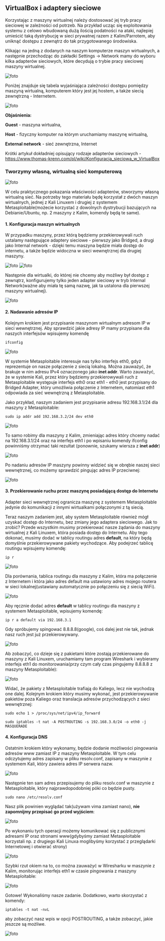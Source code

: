 ## VirtualBox i adaptery sieciowe

Korzystając z maszyny wirtualnej należy dostosować jej tryb pracy sieciowej w zależności od potrzeb. Na przykład ucząc się exploitowania systemu z celowo wbudowaną dużą ilością podatności na ataki, najlepiej umieścić taką dystrybucję w sieci prywatnej razem z Kalim/Parrotem, aby uniknąć dostępu z zewnątrz do tak przygotowanego środowiska.

Klikając na jedną z dodanych na naszym komputerze maszyn wirtualnych, a następnie przechodząc do zakładki Settings -> Network mamy do wyboru kilka adapterów sieciowych, które decydują o trybie pracy sieciowej maszyny wirtualnej.

![foto](https://i.imgur.com/UCawDpj.png)

Poniżej znajduje się tabela wyjaśniająca zależności dostępu pomiędzy maszyną wirtualną, komputerem który jest jej hostem, a także siecią zewnętrzną - Internetem.

![foto](https://i.imgur.com/7EeSsZk.png)

**Objaśnienia:** 

**Guest** - maszyna wirtualna, 

**Host** - fizyczny komputer na którym uruchamiamy maszynę wirtualną, 

**External network** - sieć zewnętrzna, Internet

Krótki artykuł dokładniej opisujący rodzaje adapterów sieciowych - https://www.thomas-krenn.com/pl/wiki/Konfiguracja_sieciowa_w_VirtualBox

### Tworzymy własną, wirtualną sieć komputerową
![foto](https://i.imgur.com/kv6q2wD.png)

W celu praktycznego pokazania właściwości adapterów, stworzymy własną wirtualną sieć. Na potrzeby tego materiału będę korzystał z dwóch maszyn wirtualnych, jednej z Kali Linuxem i drugiej z systemem Metasploitable(możecie korzystać z dowolnych dystrybucji bazujących na Debianie/Ubuntu, np. 2 maszyny z Kalim, komendy będą te same).

#### 1. Konfiguracja maszyn wirtualnych

W przypadku maszyny, przez którą będziemy przekierowywali ruch ustalamy następujące adaptery sieciowe - pierwszy jako Bridged, a drugi jako Internal network - dzięki temu maszyna będzie miała dostęp do internetu, a także będzie widoczna w sieci wewnętrznej dla drugiej maszyny.

![foto](https://i.imgur.com/h7Zw9Od.png)
![foto](https://i.imgur.com/7glh0R0.png)

Następnie dla wirtualki, do której nie chcemy aby możliwy był dostęp z zewnątrz, konfigurujemy tylko jeden adapter sieciowy w tryb Internal Network(ważne aby miała tę samą nazwę, jak ta ustalona dla pierwszej maszyny wirtualnej).

![foto](https://i.imgur.com/qiLaHVV.png)

#### 2. Nadawanie adresów IP

Kolejnym krokiem jest przypisanie maszynom wirtualnym adresom IP w sieci wewnętrznej. Aby sprawdzić jakie adresy IP mamy przypisane dla naszych interfejsów wpisujemy komendę
```
ifconfig
```
![foto](https://i.imgur.com/5Sa0yZ1.png)

W systemie Metasploitable interesuje nas tylko interfejs eth0, gdyż reprezentuje on nasze połączenie z siecią lokalną. Można zauważyć, że brakuje w nim adresu IPv4 oznaczonego jako **inet addr**. Warto zauważyć, że w systemie Kali, przez który będziemy przekierowywali ruch z Metasploitable występuje interfejs eth0 oraz eth1 - eth0 jest przypisany do Bridged Adapter, który umożliwia połączenie z Internetem, natomiast eth1 odpowiada za sieć wewnętrzną z Metasploitable.

Jako przykład, naszym zadaniem jest przypisanie adresu 192.168.3.1/24 dla maszyny z Metasploitable:
```
sudo ip addr add 192.168.3.2/24 dev eth0
```
![foto](https://i.imgur.com/aenEbR0.png)

To samo robimy dla maszyny z Kalim, zmieniając adres który chcemy nadać na 192.168.3.1/24 oraz na interfejs eth1 i po wpisaniu komendy ifconfig powinniśmy otrzymać taki rezultat (ponownie, szukamy wiersza z **inet addr**)

![foto](https://i.imgur.com/p45Jpqr.png)

Po nadaniu adresów IP maszyny powinny widzieć się w obrębie naszej sieci wewnętrznej, co możemy sprawdzić pingując adres IP przeciwnej:

![foto](https://i.imgur.com/Mb7RoAL.png)


#### 3. Przekierowanie ruchu przez maszynę posiadającą dostęp do Internetu

Adapter sieci wewnętrznej ogranicza maszynę z systemem Metasploitable jedynie do komunikacji z innymi wirtualkami połączonymi z tą siecią.

Teraz naszym zadaniem jest, aby system Metasploitable również mógł uzyskać dostęp do Internetu, bez zmiany jego adaptera sieciowego. Jak to zrobić? Przede wszystkim musimy przekierować nasze żądania do maszyny wirtualnej z Kali Linuxem, która posiada dostęp do Internetu. Aby tego dokonać, musimy dodać w tablicy routingu adres **default**, na który będą domyślnie przekierowywane pakiety wychodzące. Aby podejrzeć tablicę routingu wpisujemy komendę:
```
ip r
```
![foto](https://i.imgur.com/Dpum1EN.png)

Dla porównania, tablica routingu dla maszyny z Kalim, która ma połączenie z Internetem i która jako adres default ma ustawiony adres mojego routera w sieci lokalnej(ustawiany automatycznie po połączeniu się z siecią WiFi).

![foto](https://i.imgur.com/44O27lX.png)

Aby ręcznie dodać adres **default** w tablicy routingu dla maszyny z systemem Metasploitable, wpisujemy komendę:

```
ip r a default via 192.168.3.1
```

Gdy spróbujemy spingować 8.8.8.8(google), coś dalej jest nie tak, jednak nasz ruch jest już przekierowywany.

![foto](https://i.imgur.com/wAvtA7S.png)

Ab zobaczyć, co dzieje się z pakietami które zostają przekierowane do maszyny z Kali Linuxem, uruchamiamy tam program Wireshark i wybieramy interfejs eth1 do monitorowania(przy czym cały czas pingujemy 8.8.8.8 z maszyny Metasploitable):

![foto](https://i.imgur.com/rOEKsGQ.png)

Widać, że pakiety z Metasploitable trafiają do Kaliego, lecz nie wychodzą one dalej. Kolejnym krokiem który musimy wykonać, jest przekierowywanie pakietów poza Kaliego oraz translacja adresów przychodzących z sieci wewnętrznej:
```
sudo echo 1 > /proc/sys/net/ipv4/ip_forward
```

```
sudo iptables -t nat -A POSTROUTING -s 192.168.3.0/24 -o eth0 -j MASQUERADE
```

#### 4. Konfiguracja DNS

Ostatnim krokiem który wykonamy, będzie dodanie możliwości pingowania adresów www zamiast IP z maszyny Metasploitable. W tym celu odczytujemy adres zapisany w pliku resolv.conf, zapisany w maszynie z systemem Kali, który zawiera adres IP serwera nazw.

![foto](https://i.imgur.com/FG1cG3i.png)

Następnie ten sam adres przepisujemy do pliku resolv.conf w maszynie z Metasploitable, który najprawdopodobniej póki co będzie pusty.

```
sudo nano /etc/resolv.conf
```

Nasz plik powinien wyglądać tak(używam vima zamiast nano), **nie zapomnijmy przepisać go przed wyjściem**:

![foto](https://i.imgur.com/yeGEryz.png)

Po wykonaniu tych operacji możemy komunikować się z publicznymi adresami IP oraz stronami www(gdybyśmy zamiast Metasploitable korzystali np. z drugiego Kali Linuxa moglibyśmy korzystać z przeglądarki Internetowej i otwierać strony)

![foto](https://i.imgur.com/j2zEP41.png)

Szybki rzut okiem na to, co można zauważyć w Wiresharku w maszynie z Kalim, monitorując interfejs eth1 w czasie pingowania z maszyny Metasploitable:

![foto](https://i.imgur.com/hPmrpdy.png)

Gotowe! Wykonaliśmy nasze zadanie. Dodatkowo, warto skorzystać z komendy:
```
iptables -t nat -nvL
```
aby zobaczyć nasz wpis w opcji POSTROUTING, a także zobaczyć, jakie jeszcze są możliwe.

![foto](https://i.imgur.com/R1S5XBt.png)
